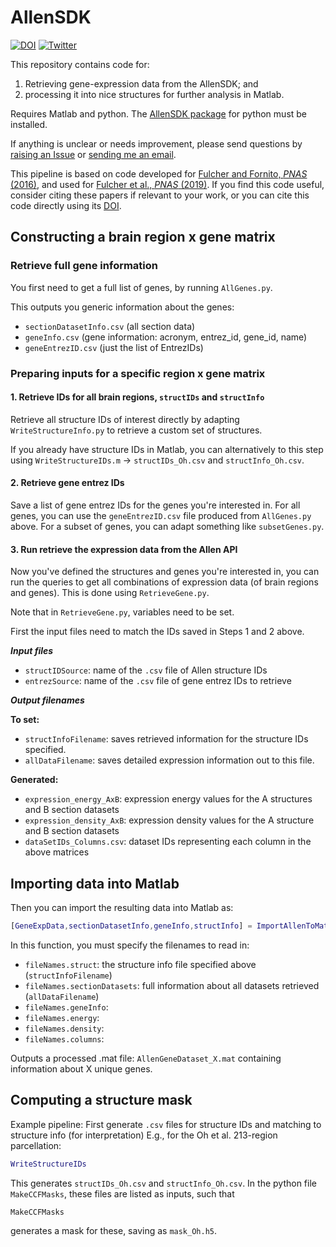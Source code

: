 # AllenSDK

[![DOI](https://zenodo.org/badge/104984017.svg)](https://zenodo.org/badge/latestdoi/104984017)
[![Twitter](https://img.shields.io/twitter/url/https/twitter.com/bendfulcher.svg?style=social&label=Follow%20%40bendfulcher)](https://twitter.com/bendfulcher)

This repository contains code for:
1. Retrieving gene-expression data from the AllenSDK; and
2. processing it into nice structures for further analysis in Matlab.

Requires Matlab and python.
The [AllenSDK package](http://alleninstitute.github.io/AllenSDK/install.html) for python must be installed.

If anything is unclear or needs improvement, please send questions by [raising an Issue](https://docs.github.com/en/github/managing-your-work-on-github/creating-an-issue) or [sending me an email](mailto:ben.d.fulcher@gmail.com).

This pipeline is based on code developed for [Fulcher and Fornito, _PNAS_ (2016)](https://doi.org/10.1073/pnas.1513302113), and used for [Fulcher et al., _PNAS_ (2019)](https://doi.org/10.1073/pnas.1814144116).
If you find this code useful, consider citing these papers if relevant to your work, or you can cite this code directly using its [DOI](https://doi.org/10.5281/zenodo.3951756).

## Constructing a brain region x gene matrix

### Retrieve full gene information
You first need to get a full list of genes, by running `AllGenes.py`.

This outputs you generic information about the genes:
* `sectionDatasetInfo.csv` (all section data)
* `geneInfo.csv` (gene information: acronym, entrez_id, gene_id, name)
* `geneEntrezID.csv` (just the list of EntrezIDs)

### Preparing inputs for a specific region x gene matrix

#### 1. Retrieve IDs for all brain regions, `structIDs` and `structInfo`

Retrieve all structure IDs of interest directly by adapting `WriteStructureInfo.py` to retrieve a custom set of structures.

If you already have structure IDs in Matlab, you can alternatively to this step using `WriteStructureIDs.m` -> `structIDs_Oh.csv` and `structInfo_Oh.csv`.

#### 2. Retrieve gene entrez IDs

Save a list of gene entrez IDs for the genes you're interested in.
For all genes, you can use the `geneEntrezID.csv` file produced from `AllGenes.py` above.
For a subset of genes, you can adapt something like `subsetGenes.py`.

#### 3. Run retrieve the expression data from the Allen API

Now you've defined the structures and genes you're interested in, you can run the queries to get all combinations of expression data (of brain regions and genes).
This is done using `RetrieveGene.py`.

Note that in `RetrieveGene.py`, variables need to be set.

First the input files need to match the IDs saved in Steps 1 and 2 above.

___Input files___
* `structIDSource`: name of the `.csv` file of Allen structure IDs
* `entrezSource`: name of the `.csv` file of gene entrez IDs to retrieve

___Output filenames___

__To set:__
* `structInfoFilename`: saves retrieved information for the structure IDs specified.
* `allDataFilename`: saves detailed expression information out to this file.

__Generated:__
* `expression_energy_AxB`: expression energy values for the A structures and B section datasets
* `expression_density_AxB`: expression density values for the A structure and B section datasets
* `dataSetIDs_Columns.csv`: dataset IDs representing each column in the above matrices

## Importing data into Matlab

Then you can import the resulting data into Matlab as:
```matlab
[GeneExpData,sectionDatasetInfo,geneInfo,structInfo] = ImportAllenToMatlab();
```

In this function, you must specify the filenames to read in:
* `fileNames.struct`: the structure info file specified above (`structInfoFilename`)
* `fileNames.sectionDatasets`: full information about all datasets retrieved (`allDataFilename`)
* `fileNames.geneInfo`:
* `fileNames.energy`:
* `fileNames.density`:
* `fileNames.columns`:

Outputs a processed .mat file: `AllenGeneDataset_X.mat` containing information about X unique genes.

## Computing a structure mask

Example pipeline:
First generate `.csv` files for structure IDs and matching to structure info (for interpretation)
E.g., for the Oh et al. 213-region parcellation:
```matlab
WriteStructureIDs
```
This generates `structIDs_Oh.csv` and `structInfo_Oh.csv`.
In the python file `MakeCCFMasks`, these files are listed as inputs, such that
```python
MakeCCFMasks
```
generates a mask for these, saving as `mask_Oh.h5`.
